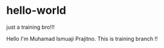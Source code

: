 # hello-world
just a training bro!!!

Hello I'm Muhamad Ismuaji Prajitno. This is training branch !!
